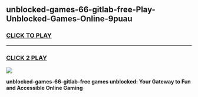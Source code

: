 
## unblocked-games-66-gitlab-free-Play-Unblocked-Games-Online-9puau
<h3>
<a href="https://premium76.site?title=unblocked-games-66-gitlab-free&ref=25A">CLICK TO PLAY</a></h3>
<hr>

<h3>
<a href="https://premium76.site?title=unblocked-games-66-gitlab-free&ref=25A">CLICK 2 PLAY</a>
  
</h3>

<a href="https://premium76.site?title=unblocked-games-66-gitlab-free&ref=25A"><img src="https://clearcache.store/games.png"></a>


**unblocked-games-66-gitlab-free games unblocked: Your Gateway to Fun and Accessible Online Gaming**

